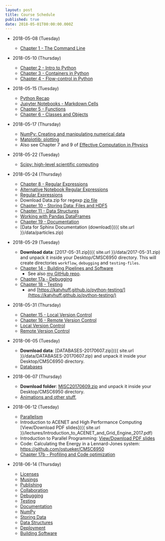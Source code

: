 ```yaml
---
layout: post
title: Course Schedule
published: true
date: 2018-05-01T00:00:00.000Z
---
```


* 2018-05-08 (Tuesday)
    * [Chapter 1 - The Command Line](http://nbviewer.ipython.org/github/CMSC6950/CMSC6950.github.io/blob/master/lectures/ch01-the-command-line.ipynb)

* 2018-05-10 (Thursday)
    * [Chapter 2 - Intro to Python](http://nbviewer.ipython.org/github/CMSC6950/CMSC6950.github.io/blob/master/lectures/ch02-python.ipynb)
    * [Chapter 3 - Containers in Python](http://nbviewer.ipython.org/github/CMSC6950/CMSC6950.github.io/blob/master/lectures/ch03-containers.ipynb)
    * [Chapter 4 - Flow-control in Python](http://nbviewer.ipython.org/github/CMSC6950/CMSC6950.github.io/blob/master/lectures/ch04-flow-control.ipynb)

* 2018-05-15 (Tuesday)
    * [Python Recap](http://nbviewer.ipython.org/github/CMSC6950/CMSC6950.github.io/blob/master/lectures/Python_Review.ipynb)
    * [Jupyter Notebooks - Markdown Cells](https://nbviewer.ipython.org/github/CMSC6950/CMSC6950.github.io/blob/master/lectures/Working_With_Markdown_Cells.ipynb)
    * [Chapter 5 - Functions](https://nbviewer.ipython.org/github/CMSC6950/CMSC6950.github.io/blob/master/lectures/ch05-functions.ipynb)
    * [Chapter 6 - Classes and Objects](https://nbviewer.ipython.org/github/CMSC6950/CMSC6950.github.io/blob/master/lectures/ch06-classes-objects.ipynb)

* 2018-05-17 (Thursday)
   * [NumPy: Creating and manipulating numerical data](https://www.scipy-lectures.org/intro/numpy/index.html)
   * [Matplotlib: plotting](https://www.scipy-lectures.org/intro/matplotlib/index.html)
   * Also see Chapter 7 and 9 of [Effective Computation in Physics](http://physics.codes/)
   
* 2018-05-22 (Tuesday)
   * [Scipy: high-level scientific computing](https://www.scipy-lectures.org/intro/scipy.html)
   
* 2018-05-24 (Thursday)
    * [Chapter 8 - Regular Expressions](https://nbviewer.ipython.org/github/CMSC6950/CMSC6950.github.io/blob/master/lectures/ch08-regex.ipynb)
    * [Alternative Notebook Regular Expressions](https://nbviewer.ipython.org/github/CMSC6950/CMSC6950.github.io/blob/master/lectures/regexps.ipynb)
    - [Regular Expressions](http://nbviewer.ipython.org/github/physics-codes/seminar/blob/master/ch07-regex.ipynb)
    * Download Data.zip for regexp [zip file]({{site.url}}/lectures/DATA.zip)
    * [Chapter 10 - Storing Data: Files and HDF5](https://nbviewer.ipython.org/github/CMSC6950/CMSC6950.github.io/blob/master/lectures/ch10-storing-data.ipynb)
    * [Chapter 11 - Data Structures](https://nbviewer.ipython.org/github/CMSC6950/CMSC6950.github.io/blob/master/lectures/ch11-data-structures.ipynb)
    * [Working with Pandas DataFrames](https://nbviewer.ipython.org/github/CMSC6950/CMSC6950.github.io/blob/master/lectures/working_with_Pandas_DataFrames.ipynb)
    * [Chapter 19 - Documentation](https://nbviewer.ipython.org/github/CMSC6950/CMSC6950.github.io/blob/master/lectures/ch19-documentation.ipynb)
    * [Data for Sphinx Documentation (download)]({{ site.url }}/data/particles.zip)

* 2018-05-29 (Tuesday)
    * **Download data**: [2017-05-31.zip]({{ site.url }}/data/2017-05-31.zip) and unpack it inside your Desktop/CMSC6950 directory.
      This will create directories `workflow`, `debugging` and `testing-files`.
    * [Chapter 14 - Building Pipelines and Software](https://nbviewer.ipython.org/github/CMSC6950/CMSC6950.github.io/blob/master/lectures/ch14-building-software.ipynb)
        - See also [my GitHub repo](https://github.com/ostueker/workflow).
    * [Chapter 17a - Debugging](https://nbviewer.ipython.org/github/CMSC6950/CMSC6950.github.io/blob/master/lectures/ch17-debugging.ipynb)
    * [Chapter 18 - Testing](https://nbviewer.ipython.org/github/CMSC6950/CMSC6950.github.io/blob/master/lectures/Testing.ipynb)
        - and [https://katyhuff.github.io/python-testing/](https://katyhuff.github.io/python-testing/)

* 2018-05-31 (Thursday)
    * [Chapter 15 - Local Version Control](https://nbviewer.ipython.org/github/CMSC6950/CMSC6950.github.io/blob/master/lectures/ch15-local-version-control.ipynb)
    * [Chapter 16 - Remote Version Control](https://nbviewer.ipython.org/github/CMSC6950/CMSC6950.github.io/blob/master/lectures/ch16-remote-version-control.ipynb)
    - [Local Version Control](http://nbviewer.ipython.org/github/physics-codes/seminar/blob/master/ch15-local-version-control.ipynb)
    - [Remote Version Control](http://nbviewer.ipython.org/github/physics-codes/seminar/blob/master/ch16-remote-version-control.ipynb)

* 2018-06-05 (Tuesday)
    *  **Download data**: [DATABASES-20170607.zip]({{ site.url }}/data/DATABASES-20170607.zip) and unpack it inside your Desktop/CMSC6950 directory.
    * [Databases](https://nbviewer.ipython.org/github/CMSC6950/CMSC6950.github.io/blob/master/lectures/Databases.ipynb)

* 2018-06-07 (Thursday)
    * **Download folder**: [MISC20170609.zip]({{site.url}}/data/MISC20170609.zip) and unpack it inside your Desktop/CMSC6950 directory.
    * [Animations and other stuff](https://nbviewer.ipython.org/github/CMSC6950/CMSC6950.github.io/blob/master/lectures/misc.ipynb),

* 2018-06-12 (Tuesday)
    - [Parallelism](http://nbviewer.ipython.org/github/physics-codes/seminar/blob/master/ch12-parallelism.ipynb)
    * Introduction to ACENET and High Performance Computing [View/Download PDF slides]({{ site.url }}/lectures/Introduction_to_ACENET_and_Grid_Engine_2017.pdf)
    * Introduction to Parallel Programming: [View/Download PDF slides]({{site.url}}/lectures/introduction_to_parallel_computing.pdf)
    * Code: Calculating the Energy in a Lennard-Jones system: <https://github.com/ostueker/CMSC6950>
    * [Chapter 17b - Profiling and Code optimization](https://nbviewer.ipython.org/github/CMSC6950/CMSC6950.github.io/blob/master/lectures/ch17b-profiling.ipynb)

* 2018-06-14 (Thursday)
    - [Licenses](http://nbviewer.ipython.org/github/physics-codes/seminar/blob/master/ch22-licenses.ipynb)
    - [Musings](http://nbviewer.ipython.org/github/physics-codes/seminar/blob/master/ch23-musings.ipynb)
    - [Publishing](http://nbviewer.ipython.org/github/physics-codes/seminar/blob/master/ch20-publishing.ipynb)
	- [Collaboration](http://nbviewer.ipython.org/github/physics-codes/seminar/blob/master/ch21-collaboration.ipynb)
    - [Debugging](http://nbviewer.ipython.org/github/physics-codes/seminar/blob/master/ch17-debugging.ipynb)
	- [Testing](http://nbviewer.ipython.org/github/physics-codes/seminar/blob/master/ch18-testing.ipynb)
	- [Documentation](http://nbviewer.ipython.org/github/physics-codes/seminar/blob/master/ch19-documentation.ipynb)
	- [NumPy](http://nbviewer.ipython.org/github/physics-codes/seminar/blob/master/ch09-numpy.ipynb)
	- [Storing Data](http://nbviewer.ipython.org/github/physics-codes/seminar/blob/master/ch10-storing-data.ipynb)
	- [Data Structures](http://nbviewer.ipython.org/github/physics-codes/seminar/blob/master/ch11-data-structures.ipynb)
	- [Deployment](http://nbviewer.ipython.org/github/physics-codes/seminar/blob/master/ch13-deployment.ipynb)
	- [Building Software](http://nbviewer.ipython.org/github/physics-codes/seminar/blob/master/ch14-building-software.ipynb)
